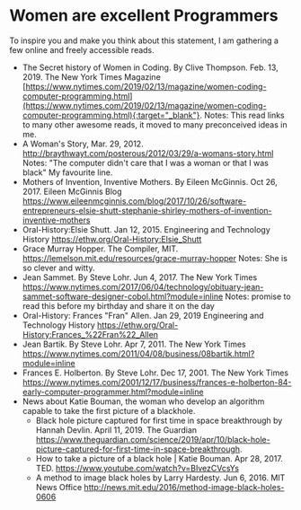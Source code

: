 # Women are excellent Programmers

To inspire you and make you think about this statement, I am gathering a few online and freely accessible reads. 

* The Secret history of Women in Coding. By Clive Thompson. Feb. 13, 2019. The New York Times Magazine [https://www.nytimes.com/2019/02/13/magazine/women-coding-computer-programming.html](https://www.nytimes.com/2019/02/13/magazine/women-coding-computer-programming.html){:target="_blank"}.
Notes: This read links to many other awesome reads, it moved to many preconceived ideas in me.
* A Woman's Story, Mar. 29, 2012. http://braythwayt.com/posterous/2012/03/29/a-womans-story.html
Notes: "The computer didn't care that I was a woman or that I was black" My favourite line.
* Mothers of Invention, Inventive Mothers. By Eileen McGinnis. Oct 26, 2017. Eileen McGinnis Blog https://www.eileenmcginnis.com/blog/2017/10/26/software-entrepreneurs-elsie-shutt-stephanie-shirley-mothers-of-invention-inventive-mothers
* Oral-History:Elsie Shutt. Jan 12, 2015. Engineering and Technology History https://ethw.org/Oral-History:Elsie_Shutt
* Grace Murray Hopper. The Compiler, MIT. https://lemelson.mit.edu/resources/grace-murray-hopper Notes: She is so clever and witty.
* Jean Sammet. By Steve Lohr. Jun 4, 2017. The New York Times https://www.nytimes.com/2017/06/04/technology/obituary-jean-sammet-software-designer-cobol.html?module=inline Notes: promise to read this before my birthday and share it on the day
* Oral-History: Frances "Fran" Allen. Jan 29, 2019 Engineering and Technology History https://ethw.org/Oral-History:Frances_%22Fran%22_Allen
* Jean Bartik. By Steve Lohr. Apr 7, 2011. The New York Times https://www.nytimes.com/2011/04/08/business/08bartik.html?module=inline
* Frances E. Holberton. By Steve Lohr. Dec 17, 2001. The New York Times https://www.nytimes.com/2001/12/17/business/frances-e-holberton-84-early-computer-programmer.html?module=inline
* News about Katie Bouman, the woman who develop an algorithm capable to take the first picture of a blackhole. 
    * Black hole picture captured for first time in space breakthrough by Hannah Devlin. April 11, 2019. The Guardian https://www.theguardian.com/science/2019/apr/10/black-hole-picture-captured-for-first-time-in-space-breakthrough. 
    * How to take a picture of a black hole | Katie Bouman. Apr 28, 2017. TED. https://www.youtube.com/watch?v=BIvezCVcsYs
    * A method to image black holes by Larry Hardesty. Jun 6, 2016. MIT News Office http://news.mit.edu/2016/method-image-black-holes-0606

